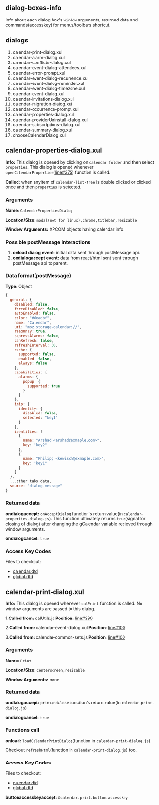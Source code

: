 ## dialog-boxes-info
Info about each dialog box's `window` arguments, returned data and commands(accesskey) for menus/toolbars shortcut.

## dialogs
1. calendar-print-dialog.xul
2. calendar-alarm-dialog.xul
3. calendar-conflicts-dialog.xul
4. calendar-event-dialog-attendees.xul
5. calendar-error-prompt.xul
6. calendar-event-dialog-recurrence.xul
7. calendar-event-dialog-reminder.xul
8. calendar-event-dialog-timezone.xul
9. calendar-event-dialog.xul
10. calendar-invitations-dialog.xul
11. calendar-migration-dialog.xul
12. calendar-occurrence-prompt.xul
13. calendar-properties-dialog.xul
14. calendar-providerUninstall-dialog.xul
15. calendar-subscriptions-dialog.xul
16. calendar-summary-dialog.xul
17. chooseCalendarDialog.xul 


## calendar-properties-dialog.xul
**Info:** This dialog is opened by clicking on `calendar folder` and then select `properties`. This dialog is opened whenever `
openCalendarProperties`([line#375](https://dxr.mozilla.horg/comm-central/source/calendar/base/src/calUtils.js#375)) function is called.

**Called:** when anyitem of `calendar-list-tree` is double clicked or clicked once and then `properties` is selected.

### Arguments
**Name:** `CalendarPropertiesDialog`

**Location/Size:** `modal(not for linux),chrome,titlebar,resizable`

**Window Arguments:** XPCOM objects having calendar info.

### Possible postMessage interactions
1. **onload dialog event:** initial data sent through postMessage api.
2. **ondialogaccept event:** data from react/html sent sent through postMessage api to parent.

### Data format(postMessage)
**Type:** Object 
```js
{
  general: {
    disabled: false,
    forceDisabled: false,
    autoEnabled: false,
    color: "#deadbf",
    name: "Calendar",
    uri: "moz-storage-calendar://",
    readOnly: true,
    supressAlarms: false,
    canRefresh: false,
    refreshInterval: 30,
    cache: {
      supported: false,
      enabled: false,
      always: false
    },
    capabilities: {
      alarms: {
        popup: {
          supported: true
        }
      }
    },
    imip: {
      identity: {
        disabled: false,
        selected: "key1"
      }
    },
    identities: [
      {
        name: "Arshad <arshad@exmaple.com>",
        key: "key2"
      },
      {
        name: "Philipp <kewisch@exmaple.com>",
        key: "key1"
      }
    ]
  },
  ...other tabs data,
  source: "dialog-message"
}
```

### Returned data
**ondialogaccept:** `onAcceptDialog` function's return value(in `calendar-properties-dialog.js`). This function ultimately returns `true`(signal for closing of dialog) after changing the gCalendar variable recieved through window arguments. 

**ondialogcancel:** `true`

### Access Key Codes
Files to checkout:
* [calendar.dtd](https://dxr.mozilla.org/comm-central/source/calendar/locales/en-US/chrome/calendar/calendar.dtd)
* [global.dtd](https://dxr.mozilla.org/comm-central/source/calendar/locales/en-US/chrome/calendar/global.dtd)



## calendar-print-dialog.xul

**Info:** This dialog is opened whenever `calPrint` function is called. No window arguments are passed to this dialog.

1.**Called from:** calUtils.js  **Position:** [line#390](https://dxr.mozilla.org/comm-central/source/calendar/base/src/calUtils.js#390)

2.**Called from:** calendar-event-dialog.xul  **Position:** [line#100](https://dxr.mozilla.org/comm-central/source/obj-x86_64-pc-linux-gnu/dist/bin/extensions/%7Be2fda1a4-762b-4020-b5ad-a41df1933103%7D/chrome/calendar/content/calendar/calendar-event-dialog.xul#100)

3.**Called from:** calendar-common-sets.js  **Position:** [line#100](https://dxr.mozilla.org/comm-central/source/calendar/base/content/calendar-common-sets.js#751)


### Arguments
**Name:** `Print`

**Location/Size:** `centerscreen,resizable`

**Window Arguments:** none

### Returned data
**ondialogaccept:** `printAndClose` function's return value(in `calendar-print-dialog.js`)

**ondialogcancel:** `true`

### Functions call
**onload:** `loadCalendarPrintDialog`(function in `calendar-print-dialog.js`)

Checkout `refreshHtml`(function in `calendar-print-dialog.js`) too.

### Access Key Codes
Files to checkout:
* [calendar.dtd](https://dxr.mozilla.org/comm-central/source/calendar/locales/en-US/chrome/calendar/calendar.dtd)
* [global.dtd](https://dxr.mozilla.org/comm-central/source/calendar/locales/en-US/chrome/calendar/global.dtd)

**buttonaccesskeyaccept:** `&calendar.print.button.accesskey`
 
